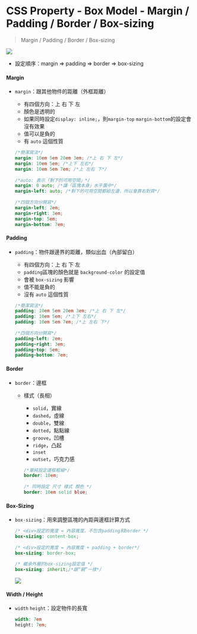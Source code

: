 # CSS Property - Box Model - Margin / Padding / Border / Box-sizing
> Margin / Padding / Border / Box-sizing

![](https://i.imgur.com/C3eD5IG.jpg)
        
* 設定順序：margin => padding => border => box-sizing

#### Margin
* ``` margin ```：跟其他物件的距離（外框距離）
  * 有四個方向：上 右 下 左
  * 顏色是透明的
  * 如果同時設定``` display: inline; ```，則``` margin-top ``` ``` margin-bottom ```的設定會沒有效果
  * 值可以是負的
  * 有 ``` auto ``` 這個性質

  ```scss
  /*簡潔寫法*/
  margin: 10em 5em 20em 3em; /*上 右 下 左*/
  margin: 10em 5em; /*上下 左右*/
  margin: 10em 5em 7em; /*上 左右 下*/
            
  /*auto: 表示「剩下的可用空間」*/
  margin: 0 auto; /*讓「區塊本身」水平置中*/
  margin-left: auto; /*剩下的可用空間都給左邊，所以會靠右對齊*/
            
  /*四個方向分開寫*/
  margin-left: 2em;
  margin-right: 3em;
  margin-top: 5em;
  margin-bottom: 7em;
  ```

#### Padding
* ``` padding ```：物件跟邊界的距離，類似出血（內部留白）
  * 有四個方向：上 右 下 左
  * ``` padding ```區塊的顏色就是 ``` background-color ``` 的設定值
  * 會被 ``` box-sizing ``` 影響
  * 值不能是負的
  * 沒有 ``` auto ``` 這個性質
  
  ```scss
  /*簡潔寫法*/
  padding: 10em 5em 20em 3em; /*上 右 下 左*/
  padding: 10em 5em; /*上下 左右*/
  padding: 10em 5em 7em; /*上 左右 下*/
            
  /*四個方向分開寫*/
  padding-left: 2em;
  padding-right: 3em;
  padding-top: 5em;
  padding-bottom: 7em;
  ```


#### Border
* ``` border ```：邊框
  * 樣式（長相）
    * ``` solid ```，實線
    * ``` dashed ```，虛線
    * ``` double ```，雙線
    * ``` dotted ```，點點線
    * ``` groove ```，凹槽
    * ``` ridge ```，凸起
    * ``` inset ```
    * ``` outset ```，巧克力感

    ```scss
    /*單純設定邊框粗細*/
    border: 10em;
            
    /* 同時設定 尺寸 樣式 顏色 */
    border: 10em solid blue;
    ```

#### Box-Sizing
* ``` box-sizing ```：用來調整區塊的內距與邊框計算方式
    ```scss
    /* <div>設定的寬度 = 內容寬度，不包含padding和border */
    box-sizing: content-box;
            
    /* <div>設定的寬度 = 內容寬度 + padding + border*/
    box-sizing: border-box;
            
    /* 繼承外層的box-sizing設定值 */
    box-sizing: inherit;/*跟“親”一樣*/
    ```

    ![](https://i.imgur.com/xtiD6He.jpg)

#### Width / Height
* ``` width ```  ``` height ```：設定物件的長寬
  ```scss
  width: 7em
  height: 7em;
  ```